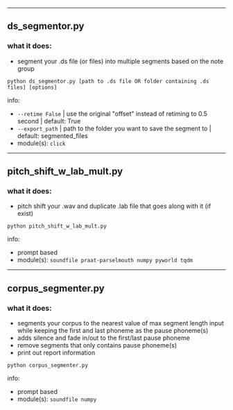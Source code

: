 ___
## ds_segmentor.py

### what it does:
- segment your .ds file (or files) into multiple segments based on the note group

```
python ds_segmentor.py [path to .ds file OR folder containing .ds files] [options]
```

info:
- `--retime False` | use the original "offset" instead of retiming to 0.5 second | default: True
- `--export_path` | path to the folder you want to save the segment to | default: segmented_files
- module(s): `click`
___
## pitch_shift_w_lab_mult.py

### what it does:
- pitch shift your .wav and duplicate .lab file that goes along with it (if exist)

```
python pitch_shift_w_lab_mult.py
```
info:
- prompt based
- module(s): `soundfile praat-parselmouth numpy pyworld tqdm`
___
## corpus_segmenter.py

### what it does:
- segments your corpus to the nearest value of max segment length input while keeping the first and last phoneme as the pause phoneme(s)
- adds silence and fade in/out to the first/last pause phoneme
- remove segments that only contains pause phoneme(s)
- print out report information

```
python corpus_segmenter.py
```
info:
- prompt based
- module(s): `soundfile numpy`
